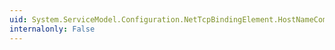 ```yaml
---
uid: System.ServiceModel.Configuration.NetTcpBindingElement.HostNameComparisonMode
internalonly: False
---
```

